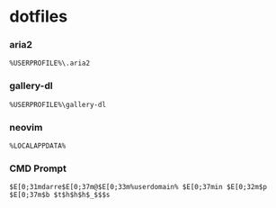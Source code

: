 # dotfiles

### aria2
`%USERPROFILE%\.aria2`

### gallery-dl
`%USERPROFILE%\gallery-dl`

### neovim
`%LOCALAPPDATA%`

### CMD Prompt
```
$E[0;31mdarre$E[0;37m@$E[0;33m%userdomain% $E[0;37min $E[0;32m$p $E[0;37m$b $t$h$h$h$_$$$s
```